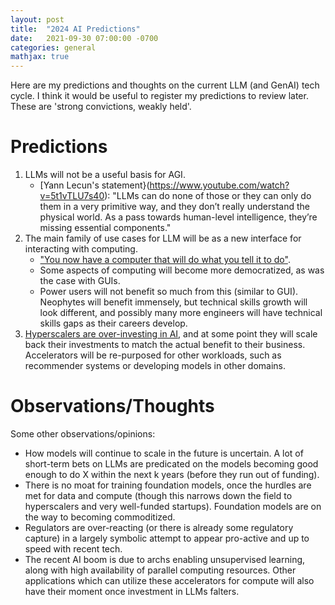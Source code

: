 ```yaml
---
layout: post
title:  "2024 AI Predictions"
date:   2021-09-30 07:00:00 -0700
categories: general
mathjax: true
---
```


Here are my predictions and thoughts on the current LLM (and GenAI) tech cycle.
I think it would be useful to register my predictions to review later.
These are 'strong convictions, weakly held'.

# Predictions
1. LLMs will not be a useful basis for AGI.
    - [Yann Lecun's statement}(https://www.youtube.com/watch?v=5t1vTLU7s40): "LLMs can do none of those or they can only do them in a very primitive way, and they don’t really understand the physical world. As a pass towards human-level intelligence, they’re missing essential components."
2. The main family of use cases for LLM will be as a new interface for interacting with computing.
    - ["You now have a computer that will do what you tell it to do"](https://x.com/Carnage4Life/status/1761483377365152234).
    - Some aspects of computing will become more democratized, as was the case with GUIs.
    - Power users will not benefit so much from this (similar to GUI). Neophytes will benefit immensely, but technical skills growth will look different, and possibly many more engineers will have technical skills gaps as their careers develop.
3. [Hyperscalers are over-investing in AI](https://www.cnbc.com/2024/07/25/techs-splurge-on-ai-chips-has-meta-alphabet-tesla-in-arms-race.html), and at some point they will scale back their investments to match the actual benefit to their business. Accelerators will be re-purposed for other workloads, such as recommender systems or developing models in other domains.


# Observations/Thoughts
Some other observations/opinions:
- How models will continue to scale in the future is uncertain. A lot of short-term bets on LLMs are predicated on the models becoming good enough to do X within the next k years (before they run out of funding).
- There is no moat for training foundation models, once the hurdles are met for data and compute (though this narrows down the field to hyperscalers and very well-funded startups). Foundation models are on the way to becoming commoditized.
- Regulators are over-reacting (or there is already some regulatory capture) in a largely symbolic attempt to appear pro-active and up to speed with recent tech.
- The recent AI boom is due to archs enabling unsupervised learning, along with high availability of parallel computing resources. Other applications which can utilize these accelerators for compute will also have their moment once investment in LLMs falters.